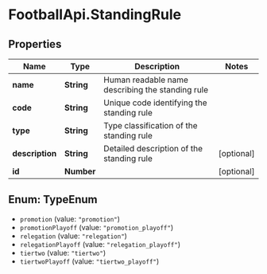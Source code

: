 # FootballApi.StandingRule

## Properties
Name | Type | Description | Notes
------------ | ------------- | ------------- | -------------
**name** | **String** | Human readable name describing the standing rule | 
**code** | **String** | Unique code identifying the standing rule | 
**type** | **String** | Type classification of the standing rule | 
**description** | **String** | Detailed description of the standing rule | [optional] 
**id** | **Number** |  | [optional] 

<a name="TypeEnum"></a>
## Enum: TypeEnum

* `promotion` (value: `"promotion"`)
* `promotionPlayoff` (value: `"promotion_playoff"`)
* `relegation` (value: `"relegation"`)
* `relegationPlayoff` (value: `"relegation_playoff"`)
* `tiertwo` (value: `"tiertwo"`)
* `tiertwoPlayoff` (value: `"tiertwo_playoff"`)

